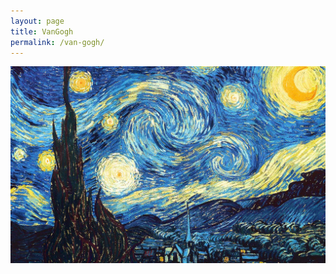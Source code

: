 ```yaml
---
layout: page
title: VanGogh
permalink: /van-gogh/
---
```


![](/images/van-gogh-the-starry-night-1889.jpg)